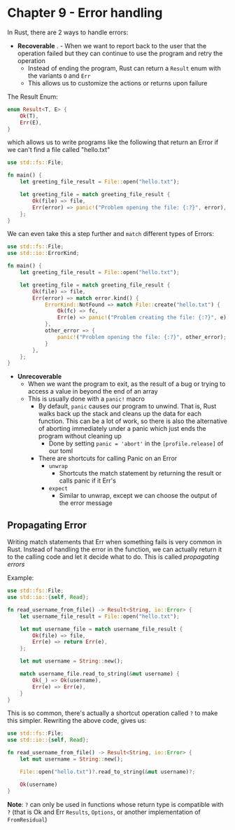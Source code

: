 # Chapter 9 - Error handling

In Rust, there are 2 ways to handle errors:

- **Recoverable**
 . - When we want to report back to the user that the operation failed but they can continue to use the program and retry the operation
  - Instead of ending the program, Rust can return a `Result` enum with the variants `O` and `Err`
  - This allows us to customize the actions or returns upon failure

The Result Enum:

```Rust
enum Result<T, E> {
    Ok(T),
    Err(E),
}
```

which allows us to write programs like the following that return an Error if we can't find a file called "hello.txt"

```Rust
use std::fs::File;

fn main() {
    let greeting_file_result = File::open("hello.txt");

    let greeting_file = match greeting_file_result {
        Ok(file) => file,
        Err(error) => panic!("Problem opening the file: {:?}", error),
    };
}
```

We can even take this a step further and `match` different types of Errors:

```Rust
use std::fs::File;
use std::io::ErrorKind;

fn main() {
    let greeting_file_result = File::open("hello.txt");

    let greeting_file = match greeting_file_result {
        Ok(file) => file,
        Err(error) => match error.kind() {
            ErrorKind::NotFound => match File::create("hello.txt") {
                Ok(fc) => fc,
                Err(e) => panic!("Problem creating the file: {:?}", e),
            },
            other_error => {
                panic!("Problem opening the file: {:?}", other_error);
            }
        },
    };
}
```

- **Unrecoverable**
  - When we want the program to exit, as the result of a bug or trying to access a value in beyond the end of an array
  - This is usually done with a `panic!` macro
    - By default, `panic` causes our program to unwind. That is, Rust walks back up the stack and cleans up the data for each function. This can be a lot of work, so there is also the alternative of aborting immediately under a panic which just ends the program without cleaning up
      - Done by setting `panic = 'abort'` in the `[profile.release]` of our toml
    - There are shortcuts for calling Panic on an Error
      - `unwrap`
        - Shortcuts the match statement by returning the result or calls panic if it Err's
      - `expect`
        - Similar to unwrap, except we can choose the output of the error message

## Propagating Error

Writing match statements that Err when something fails is very common in Rust. Instead of handling the error in the function, we can actually return it to the calling code and let it decide what to do. This is called *propagating errors*

Example:

```Rust
use std::fs::File;
use std::io::{self, Read};

fn read_username_from_file() -> Result<String, io::Error> {
    let username_file_result = File::open("hello.txt");

    let mut username_file = match username_file_result {
        Ok(file) => file,
        Err(e) => return Err(e),
    };

    let mut username = String::new();

    match username_file.read_to_string(&mut username) {
        Ok(_) => Ok(username),
        Err(e) => Err(e),
    }
}
```

This is so common, there's actually a shortcut operation called `?` to make this simpler. Rewriting the above code, gives us:

```Rust
use std::fs::File;
use std::io::{self, Read};

fn read_username_from_file() -> Result<String, io::Error> {
    let mut username = String::new();

    File::open("hello.txt")?.read_to_string(&mut username)?;

    Ok(username)
}
```

**Note**: `?` can only be used in functions whose return type is compatible with `?` (that is Ok and Err `Results`, `Options`, or another implementation of `FromResidual`)
